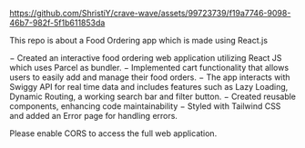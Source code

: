 https://github.com/ShristiY/crave-wave/assets/99723739/f19a7746-9098-46b7-982f-5f1b611853da

This repo is about a Food Ordering app which is made using React.js

− Created an interactive food ordering web application utilizing React JS which uses Parcel as bundler.
− Implemented cart functionality that allows users to easily add and manage their food orders.
− The app interacts with Swiggy API for real time data and includes features such as Lazy Loading, Dynamic Routing, a working search bar and filter button.
− Created reusable components, enhancing code maintainability
− Styled with Tailwind CSS and added an Error page for handling errors.

Please enable CORS to access the full web application.

